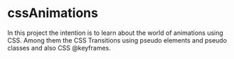 # cssAnimations 
In this project the intention is to learn about the world of animations using CSS. Among them the CSS Transitions using pseudo elements and pseudo classes and also CSS @keyframes.
